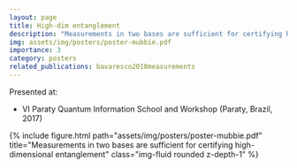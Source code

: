 ```yaml
---
layout: page
title: High-dim entanglement
description: "Measurements in two bases are sufficient for certifying high-dimensional entanglement"
img: assets/img/posters/poster-mubbie.pdf
importance: 3
category: posters
related_publications: bavaresco2018measurements
---
```


Presented at: 

- VI Paraty Quantum Information School and Workshop (Paraty, Brazil, 2017)


<div class="row">
    <div class="col-sm mt-3 mt-md-0">
        {% include figure.html path="assets/img/posters/poster-mubbie.pdf" title="Measurements in two bases are sufficient for certifying high-dimensional entanglement" class="img-fluid rounded z-depth-1" %}
    </div>

